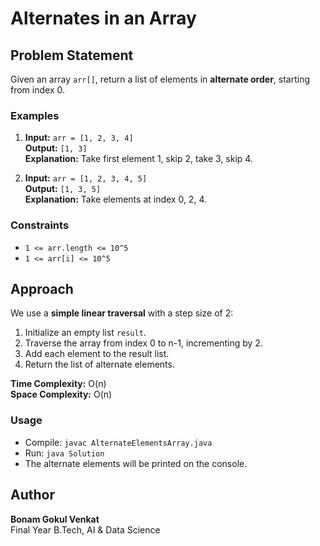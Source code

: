 # Alternates in an Array

## Problem Statement
Given an array `arr[]`, return a list of elements in **alternate order**, starting from index 0.

### Examples

1. **Input:** `arr = [1, 2, 3, 4]`  
   **Output:** `[1, 3]`  
   **Explanation:** Take first element 1, skip 2, take 3, skip 4.

2. **Input:** `arr = [1, 2, 3, 4, 5]`  
   **Output:** `[1, 3, 5]`  
   **Explanation:** Take elements at index 0, 2, 4.

### Constraints
- `1 <= arr.length <= 10^5`  
- `1 <= arr[i] <= 10^5`  

## Approach
We use a **simple linear traversal** with a step size of 2:

1. Initialize an empty list `result`.
2. Traverse the array from index 0 to n-1, incrementing by 2.
3. Add each element to the result list.
4. Return the list of alternate elements.

**Time Complexity:** O(n)  
**Space Complexity:** O(n)  

### Usage
- Compile: `javac AlternateElementsArray.java`  
- Run: `java Solution`  
- The alternate elements will be printed on the console.

## Author
**Bonam Gokul Venkat**  
Final Year B.Tech, AI & Data Science
